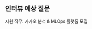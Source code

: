 ## 인터뷰 예상 질문

지원 직무: 카카오 분석 & MLOps 플랫폼 모집 

<!--
듣는이의 입장에서 답변을 정리 할 것 & 카카오와 연관시켜 답변 할 것       

## 업무내용
* 		카카오의 수많은 데이터를 다양한 관점에서 분석 가능하도록 플랫폼을 만듭니다.
* 		MLOps 플랫폼을 만들어 ML 파이프라인을 효율적으로 개선합니다.
* 		기존의 분석 방법을 벗어나 서비스에서 분석할 수 있게 (self service BI) 플랫폼을 만들고 서비스에 활용할 수 있도록 지원합니다.
* 		카카오의 다양한 빅데이터를 쉽게 찾아 이용할 수 있는 data discovery 플랫폼을 구축


## 지원자격
* 		대용량 데이터에 대한 실시간/배치 서비스 개발 운영 경험이 있으신 분
* 		python, scala, druid, hadoop 등 다양한 환경에 적응 가능한 분
* 		어떤 일이라도 중요하게 여기며 책임감 있게 진행할 수 있으신 분
* 		급하면 손으로 할 수도 있지만 틈틈이 기계에게 일을 넘길 수 있는 유연한 업무가 가능한 분
* 		MLOps 플랫폼 사용 경험 있는 분 우대



## (예상) 기본 질문

- 자기소개    
=> 안녕하세요, 이번 카카오 분석 & MLOps 플랫폼 모집에 지원한 이승민입니다. 저는 연구실에서 웹 상의 상품 데이터를 수집하고 관리 및 업데이트하는 시스템을 개발 및 운용을 한 경험이 있습니다. amazon, ebay, jomashop, rakuten 같은의 e-commerce site에서 7만 여건의 상품들의 데이터를 수집하며 자연어 처리 연구팀에게 건네주는 역할을 했었습니다. 또한 데이터를 수집하고 저장 및 업데이트 하는 파이프라인이 주기적으로 돌아갈 수 있도록, apache airflow를 이용하여 자동화한 경험이 있습니다. 이런 경험들을 살려 이번 카카오 분석 및 MLOps 직무에 지원하게 되었습니다. 면접 잘부탁드립니다.     


- 해당 직무에 지원한 동기, 이유, 강점              
=>  데이터를 수집하는 시스템을 설계부터 시작하여 개발, 그리고 다양한 오픈소스를 적용한 경험, 그리고 분산환경에서 데이터를 실시간으로 다루며 운용을 하며 머신러닝팀과 협업을 한 경험이 있습니다. 이 두 경험은 카카오의 MLOps의 파이프라인을 구축하고 효율적으로 개선하는 개발적인 측면과 머신러닝팀과의 협업의 측면에서 좋은 역할을 할 수 있을거라 생각됩니다.        


- 카카오에 와야 하는 이유 (충성심, 정보수집능력, 최신 뉴스)      
=>  첫번째로 저는 남들이 가보지 않은 분야에 도전을 하고 싶습니다. 이미 잘되있는것, 유망한 것들 뿐만 아니라 꺼리고 망설여지는 분야에 도전하는 카카오의 문화가 제가 지향하는 바와 같기 때문입니다. 두번째는 카카오의 문화, 사람 때문입니다. 1차 인터뷰때 션님, 리님, 올리님께서 제 말을 경청해주시고 더 좋은 방법을 같이 생각해주시는 것에 감명을 받았습니다. 이런 분들과 문화라면 저는 더 좋은 퍼포먼스를 낼 자신이 있기 때문입니다.  (답변은 비즈니스 + 조직문화)

 
- 타사와 동시 합격했을때 어디를 갈것인지        
=> 요즘 취업 시장이 많이 얼어 붙은것을 체감하며 저 또한 몇몇 회사의 MLOps 직무에 지원했었습니다. 하지만 저는 카카오를 목표로 두고 있기에, 다른 회사들은 카카오의 면접, 인터뷰를 준비한다는 마음으로 지원을 하였습니다. 저는 카카오에서 개발자로써의 첫발을 때고 싶습니다.    


- 5년이나 하고 석사로 졸업을 한 이유    
=>  설명드린 웹상의 데이터를 수집하는 시스템 개발이 제가 연구실에서 진행한 마지막 프로젝트입니다. 프로젝트를 수행하면서 시스템을 개발하고 오픈소스를 적용시키고 또 다른 팀과 협업 및 운용하는 것이 너무 재밌었고 더 적성에 맞다 느꼈습니다. 이에 교수님과 일주일에 걸쳐 얘기 후 석사로 졸업하기로 하였습니다. 아깝지 않다는 것은 거짓말이 겠지만 후회는 없습니다. 1차 인터뷰부터 시작해서 좋은 분들과 얘기를 나누고 만약 좋은 결과가 나와 카카오에서 그리고 MLOps 직무의 일원으로 일하게된다면 후회없는 선택이라 확신합니다. 


## (예상) 임원 질문
- 카카오의 강점 (경쟁사랑 비교)        
=>  카카오의 가보지 않은 길을 두려워 하지 않는다는 도전 정신과 조직문화가 강점이라 생각합니다. 새로운 분야에 도전을 하는 기업들이야 있겠지만 카카오 만큼 유연한 문화와 좋은 사람들을 가지고 있는 회사는 없다 생각합니다. 이런 문화와 사람들이 카카오에 모였 시너지를 이룬다는 것이 강점이라 생각합니다.            


- 카카오톡의 현 상황     
=>   



## (예상) 인성 질문 

- 본인은 어떤 사람인지, 어떤 성격인지 (일반적인 / 개발자로써)       
=> 새로운 문화, 기술을 받아들이는 것 그리고 사람들과 얘기하는걸 좋아합니다. 대학원에서 zeppelin이나 jira같은 툴들을 도입 및 구축할때 제가 진행하였고, 또 얘기하는걸 좋아해서 주변 사람들의 연구나 진행상황을 들으며 조언을 주고 받곤 했습니다.   


- 성격의 장단점      
=> 예


- 입사후 하고 싶은 일, 직무   
=> 지원한 MLOPs 직무에서 2가지 업무를 해보고 싶다. 새로운 기술, 오픈 소스들을 뜯어보고 적용해보는 것을 좋아하기에 카카오의 data discovery 플랫폼에 적절한 오프소스들을 찾아 구축하는 작업을 해보고 싶고, 또 하나는 MLOps 파이프라인을 효율적으로 개선하는 직무도 해보고 싶다.


- 힘들었던 경험이 어떤건지, 그리고 어떻게 해결했는지   
=> 1년차쯤 그래프 연구할 당시에 발생하는 문제나 이슈들의 원인을 잘 못찾아 해결을 잘 못한 시기가 있었다. 너무 역량이 부족하다는 자괴감과 부끄러움 때문에 더 말을 안하게 되고 소심하게 변했었다. 이때 사수 형과 조언을 구해 이겨낼 수 있었다. (저년차 잘하는 친구들 없고, 다들 잘하고 있는 것같지만 너처럼 문제를 숨기고 있는 걸수 있다. 너무 자책하지 말고, 문제를 빨리 공유를 해야 자기도 알고 더 빨리 대응이 가능하니 소심해질 필요 없다.)


- 같이 일하기 힘든 사람은 어떤 유형인지, 그런 사람과 어떻게 협업하는지       
=> 사람들은 전부다 장단점을 가지고 있어서 같이 일하면 서로 배려해가고 맞춰가며 일을 한다 생각합니다. (한번더 묻는다면) 굳이 생각해보자면 유형이라기 보다는 협업을 할때 일과 관련해서 말 수가 적은 사람이 있었던 것 같다. 하지만 이런 분들은 오히려 일을 명분으로 먼저 다가가고 물어봐줌으로써 오히려 더 친해질 기회가 있다고 생각한다. 


- 주변인들의 본인 평가     
=>

- 불합격한다면 그 이유      
=> 리더, 인사부서 분들과의 면접은 처음이라 그런지 많이 연습하고 준비하였는데도 오늘따라 긴장이 되는 것 같습니다. 남은 시간 동안에라도 더 잘 해보겠다. + 답변 못한 것이있으면 ~~ 질문들에 대해 답변을 잘 못드린것 같다고 피드백이 되고있다. 그래도 오늘 면접 위해 준비하였으니 남은 시간동안 보여드리겠다.         


- 다툼이 발생 했을시 어떻게 해결할건지,   소통, 협업, 팀원간의 갈등시 대처        
=> 저도 같이 과제를 했던 형과 언쟁이 있었던적이 있습니다. 보통 이런 상황에서는 감정이 더 앞 설 수 있기에, 커피나 달달한 것을 먹으면서 감정을 먼저 추스르고 어떤 것이 문제 였는지 서로 얘기를 했었습니다. 그 이후에는 같이 일을 하는 사람들과 같이 밥을 먹거나 같이 쉬면서 사담을 하는 시간을 가지는 습관을 만들었습니다. 이렇게 해서 이 협업을 하다 생길 수 있는 앙금들을 주기적으로 해소하면 다툼이 발생하지 않는 것을 깨달았었습니다.      

- 개발을 왜 하고 싶은지, 개발자로써의 목표, 개발을 통해 무엇을 이루고 싶은지       
=> 사람과 정보를 더 가깝게 만들고 싶습니다. 이번 카카오에서 코로나 맵을 통해 코로나 항원검사가 가능한 병원을 알려주는 서비스를 만든것을 보았습니다. 이처럼 일반 사람들도 쉽게 내가 원하는 정보를 찾고 활용할 수 있는 환경을 구축하고 개선시켜 나가는 것이 저의 개발자로써의 목표입니다.         

      

- N년후 본인의 모습   
=>

- 다른 회사 어디 지원하였는지
=> MLOps 직무를 뽑는 ~~ 기업들에 지원했다. 하지만 저는 카카오에 오고싶습니다. ~~ 지원동기 

- 업무, 일을하는 스타일         
=> 진행중인 일에 대해 논의 하는것을 좋아합니다. 또 다른 사람이 하는 연구, 일들에 대해 듣는걸 말하는 것 이상으로 좋아해서 문제나 이슈들을 같이 고민해는것을 즐기는 편입니다.     



## (예상) 자소서, CV 기반 질문
- 개발한 시스템 소개 (직무와의 연관성을 위해 파이프라인같은 용어 + apache airflow 언급)     
=> 실제 사용의 관점에서 설명드리겠습니다. 먼저 사용자가 GUI를 통해 workflow 형태로 데이터 수집에 필요한 스크립트를 작성합니다. 작성된 workflow는 마스터 노드로 넘어가게되고, 마스터 노드는 스크립트를 작은 task들로 나누어 Redis Queue를 통해 워커 노드들에게 분배합니다. 각 워커들은 task에서 필요한 정보들을 뽑아내어 데이터를 수집하고 이를 마스터 노드로 건네 줍니다. 만약 이전에 수집된 정보가 있다면 가장 최신에 수집된 정보와 비교하여 정보를 업데이트를 수행하게 됩니다. 그리고 이러한 수집부터 데이터 저장, 업데이트까지의 파이프라인이 apache airflow를 통해 주기적으로 돌아가며, 이를 통해 주기적으로 데이터를 수집하고 업데이트하는 하나의 플랫폼이 구축된 것입니다.      

- 시스템의 강점     
=> 이 시스템을 만들때 비전공자도 사용할 수 있게 만드는게 목표여서 코드를 모르는 사람도 GUI를 통해 workflow를 작성하여 데이터를 수집할 수 있다는 장점이 있습니다. 그 외에 워커수를 늘림에 따라 scale out이 가능하다는 장점이 있습니다.

- 부모님이 본인에게 미친 영향         
=> 키워드 + 스토리텔링 (왜, 어떻게 영향을 받았고 + 영향을 받아 어떻게 실행) -> 카카오에서 ~~ 일을 잘 하겠다로 결론

## (예상) 기술 질문
- 1차 인터뷰에서 추측을 하거나 답변을 못한 것들에 대해 정리 및 답변           
=>  airlfow dag, docker image layer, container layer, docker exec vs attach, docker    

- Docker 관련    
=>     

- Airflow 관련    
=>      

- NoSQL 써본것이 있는지 질문    
=>      

- Hadoop eco system에 사용해본 것이 있는지 질문    
=> 

- 코딩 스타일    
=> 구글 코딩 스타일 가이드라인이 있고, 해당 가이드라인을 따르기에 서로 코드를 이해하지 못하는 문제는 한번도 없었다.   

- 머신러닝 관련 모델을 만들고 배포를 해본적이 있는지    
=> 들었던 강의 중 Humpback Whale Identification이라는 고래의 꼬리 사진들을 구분하는 캐글 프로젝트를 진행한 적이 있다. CNN중 하나인 resnet이라는 모델을 개량 및 하이퍼 파라미터 튜닝을 해보며 모델을 개선시킨 경험이 있습니다. 
-->
